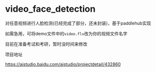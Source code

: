 # video_face_detection
对任意视频进行人脸检测(已经完成了部分，还未封装)，基于paddlehub实现

如需急用，可将demo文件中的`video.flv`改为你的视频文件名字





目前在准备考试和考研，暂时没时间来修改



项目地址

https://aistudio.baidu.com/aistudio/projectdetail/432860